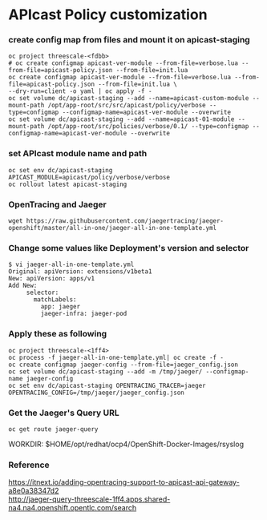 # APIcast Policy customization

### create config map from files and mount it on apicast-staging
```
oc project threescale-<fdbb>
# oc create configmap apicast-ver-module --from-file=verbose.lua --from-file=apicast-policy.json --from-file=init.lua
oc create configmap apicast-ver-module --from-file=verbose.lua --from-file=apicast-policy.json --from-file=init.lua \
--dry-run=client -o yaml | oc apply -f -
oc set volume dc/apicast-staging --add --name=apicast-custom-module --mount-path /opt/app-root/src/src/apicast/policy/verbose --type=configmap --configmap-name=apicast-ver-module --overwrite
oc set volume dc/apicast-staging --add --name=apicast-01-module --mount-path /opt/app-root/src/policies/verbose/0.1/ --type=configmap --configmap-name=apicast-ver-module --overwrite
```
### set APIcast module name and path
```
oc set env dc/apicast-staging APICAST_MODULE=apicast/policy/verbose/verbose
oc rollout latest apicast-staging
```

### OpenTracing and Jaeger
``` wget https://raw.githubusercontent.com/jaegertracing/jaeger-openshift/master/all-in-one/jaeger-all-in-one-template.yml ```

### Change some values like Deployment's version and selector
```
$ vi jaeger-all-in-one-template.yml
Original: apiVersion: extensions/v1beta1
New: apiVersion: apps/v1
Add New:
     selector:
       matchLabels:
         app: jaeger
         jaeger-infra: jaeger-pod
```



### Apply these as following
```
oc project threescale-<1ff4>
oc process -f jaeger-all-in-one-template.yml| oc create -f -
oc create configmap jaeger-config --from-file=jaeger_config.json
oc set volume dc/apicast-staging --add -m /tmp/jaeger/ --configmap-name jaeger-config
oc set env dc/apicast-staging OPENTRACING_TRACER=jaeger OPENTRACING_CONFIG=/tmp/jaeger/jaeger_config.json
```

### Get the Jaeger's Query URL
```
oc get route jaeger-query
```

WORKDIR: $HOME/opt/redhat/ocp4/OpenShift-Docker-Images/rsyslog
<br/>

### Reference

https://itnext.io/adding-opentracing-support-to-apicast-api-gateway-a8e0a38347d2 <br/>
http://jaeger-query-threescale-1ff4.apps.shared-na4.na4.openshift.opentlc.com/search

